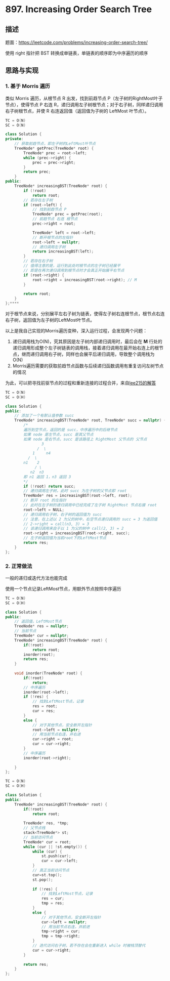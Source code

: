 # 897. Increasing Order Search Tree

## 描述

题面：https://leetcode.com/problems/increasing-order-search-tree/

使用 right 指针把 BST 转换成单链表，单链表的顺序即为中序遍历的顺序

## 思路与实现

### 1. 基于 Morris 遍历

类似 Morris 遍历，从根节点 R 出发，找到前趋节点 P（左子树的RightMost叶子节点），使得节点 P 右连 R，递归调用左子树根节点；对于右子树，同样递归调用右子树根节点，并使 R 右连返回值（返回值为子树的 LeftMost 叶节点）。

``` c++
TC = O(N)
SC = O(N)

class Solution {
private:
    // 获取前趋节点，即左子树的LeftMost叶节点
    TreeNode* getPrec(TreeNode* root) {
        TreeNode* prec = root->left;
        while (prec->right) {
            prec = prec->right;
        }
        return prec;
    }
public:
    TreeNode* increasingBST(TreeNode* root) {
        if (!root)
            return root;        
        // 若存在左子树
        if (root->left) {
            // 找到前趋节点 P
            TreeNode* prec = getPrec(root);
            // 前趋节点 右连 根节点
            prec->right = root;

            TreeNode* left = root->left;
            // 断开根节点的左指针
            root->left = nullptr;
            // 递归调用左子树
            return increasingBST(left);
        }
        // 若存在右子树
        // 值得注意的是，运行到此处时根节点的左子树已经展平
        // 即是在再次递归调用到根节点时才会真正开始展平右节点
        if (root->right) {
            root->right = increasingBST(root->right); // M
        }
        
        return root;
    }
};****

```

对于根节点来说，分别展平左右子树为链表，使得左子树右连根节点，根节点右连右子树，返回值为左子树的LeftMost叶节点。

以上是我自己实现的Morris遍历变种，深入运行过程，会发现两个问题：

1. 递归调用栈为O(N)，究其原因是左子树内部递归调用时，最后会在 **M** 行处的递归调用形成整个左子树链表的调用栈，接着递归调用在最开始右连上的根节点，继而递归调用右子树，同样也会展平后递归调用，导致整个调用栈为 O(N)
2. Morris遍历需要的获取前趋节点函数与后续递归函数调用有重复访问左树节点的情况

为此，可以把寻找前驱节点的过程和重新连接的过程合并，来自[lee215的解答](https://leetcode.com/problems/increasing-order-search-tree/discuss/165885/C%2B%2BJavaPython-Self-Explained-5-line-O(N))

``` c++
TC = O(N)
SC = O(H)

class Solution {
public:
    // 添加了一个有默认值参数 succ
    TreeNode* increasingBST(TreeNode* root, TreeNode* succ = nullptr) {
        /*
        遍历到空节点，返回的是 succ，中序遍历中的后继节点
        如果 node 是左节点，succ 是其父节点
        如果 node 是右节点，succ 是该路径上 RightMost 父节点的 父节点
                3
              /  \
            1     n4
          /  \
        n1    2
             / \
           n2  n3
        即 n1 返回 1，n3 返回 3
        */
        if (!root) return succ;
        // 递归调用左子树，此时 succ 为左子树的父节点即 root
        TreeNode* res = increasingBST(root->left, root);
        // 断开 root 的左指针
        // 此时在左子树的递归调用中已经完成了左子树 RightMost 节点右接 root
        root->left = NULL;
        // 递归调用右子树，右子树的返回值为 succ
        // 注意，在上述以 2 为父的树中，右空节点递归调用的 succ = 3 为返回值
        // 2->right = call(n3, 3) = 3
        // 该递归调用来自于以 1 为父的树中 call(2, 3) = 2
        root->right = increasingBST(root->right, succ);
        // 左子树返回值为当前root下的LeftMost节点
        return res;
    }
};
```

### 2. 正常做法

一般的递归或迭代方法也能完成

使用一个节点记录LeftMost节点，用额外节点按照中序遍历

``` c++
TC = O(N)
SC = O(H)

class Solution {
public:
    // 返回值，LeftMost节点
    TreeNode* res = nullptr;
    // 当前节点
    TreeNode* cur = nullptr;
    TreeNode* increasingBST(TreeNode* root) {
        if(!root)
            return root;
        inorder(root);
        return res;
    }
    
    void inorder(TreeNode* root) {
        if(!root)
            return;
        // 中序遍历
        inorder(root->left);
        if (!res) {
            // 找到LeftMost节点，记录
            res = root;
            cur = res;
        }
        else {
            // 对于其他节点，安全断开左指针
            root->left = nullptr;
            // 用当前节点右连，并右进
            cur->right = root;
            cur = cur->right;
        }
        // 中序遍历
        inorder(root->right);
        
    }
};
```

``` c++
TC = O(N)
SC = O(H)

class Solution {
public:
    TreeNode* increasingBST(TreeNode* root) {
        if(!root)
            return root;
        
        TreeNode* res, *tmp;
        // 父节点栈
        stack<TreeNode*> st;
        // 当前访问节点
        TreeNode* cur = root;
        while (cur || !st.empty()) {
            while (cur) {
                st.push(cur);
                cur = cur->left;
            }
            // 真正当前访问节点
            cur=st.top();
            st.pop();
            
            if (!res) {
                // 找到LeftMost节点，记录
                res = cur;
                tmp = res;
            }
            else {
                // 对于其他节点，安全断开左指针
                cur->left = nullptr;
                // 用当前节点右连，并前进
                tmp->right = cur;
                tmp = tmp->right;
            }
            // 迭代访问右子树，若不存在会在重新进入 while 时被栈顶替代
            cur = cur->right;
        }
        
        return res;
    }
};
```
